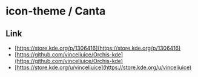 

# icon-theme / Canta


## Link

* [https://store.kde.org/p/1306416](https://store.kde.org/p/1306416)
* [https://github.com/vinceliuice/Orchis-kde](https://github.com/vinceliuice/Orchis-kde)
* [https://store.kde.org/u/vinceliuice](https://store.kde.org/u/vinceliuice)
